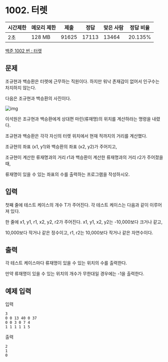 # 1002. 터렛

| 시간제한 | 메모리 제한 | 제출  | 정답  | 맞은 사람 | 정답 비율 |
| -------- | ----------- | ----- | ----- | --------- | --------- |
| 2초      | 128 MB      | 91625 | 17113 | 13464     | 20.135%   |

[백준 1002 번 : 터렛](https://www.acmicpc.net/problem/1002)



## 문제

조규현과 백승환은 터렛에 근무하는 직원이다. 하지만 워낙 존재감이 없어서 인구수는 차지하지 않는다.

다음은 조규현과 백승환의 사진이다.

![img](https://www.acmicpc.net/upload/201003/dfcmhrjj_142c3w76qg8_b.jpg)

이석원은 조규현과 백승환에게 상대편 마린(류재명)의 위치를 계산하라는 명령을 내렸다.

조규현과 백승환은 각각 자신의 터렛 위치에서 현재 적까지의 거리를 계산했다.

조규현의 좌표 (x1, y1)와 백승환의 좌표 (x2, y2)가 주어지고,

조규현이 계산한 류재명과의 거리 r1과 백승환이 계산한 류재명과의 거리 r2가 주어졌을 때,

류재명이 있을 수 있는 좌표의 수를 출력하는 프로그램을 작성하시오.



## 입력

첫째 줄에 테스트 케이스의 개수 T가 주어진다. 각 테스트 케이스는 다음과 같이 이루어져 있다.

한 줄에 x1, y1, r1, x2, y2, r2가 주어진다. x1, y1, x2, y2는 -10,000보다 크거나 같고,

10,000보다 작거나 같은 정수이고, r1, r2는 10,000보다 작거나 같은 자연수이다.



## 출력

각 테스트 케이스마다 류재명이 있을 수 있는 위치의 수를 출력한다.

만약 류재명이 있을 수 있는 위치의 개수가 무한대일 경우에는 -1을 출력한다.



## 예제 입력

입력

```
3
0 0 13 40 0 37
0 0 3 0 7 4
1 1 1 1 1 5
```

출력

```
2
1
0
```





